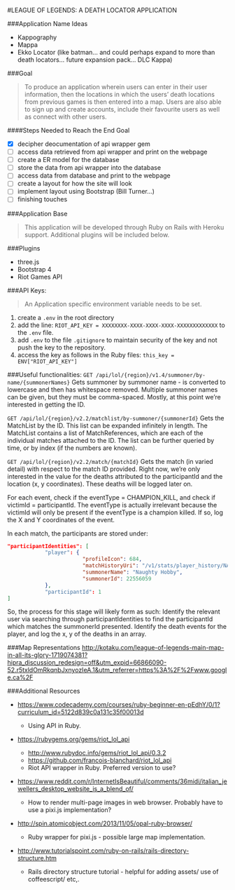#LEAGUE OF LEGENDS: A DEATH LOCATOR APPLICATION

###Application Name Ideas
* Kappography
* Mappa
* Ekko Locator (like batman… and could perhaps expand to more than death locators… future expansion pack… DLC Kappa)

###Goal
>To produce an application wherein users can enter in their user information, then the locations in which the users’ death locations from previous games is then entered into a map. Users are also able to sign up and create accounts, include their favourite users as well as connect with other users.

####Steps Needed to Reach the End Goal
- [x] decipher deocumentation of api wrapper gem
- [ ] access data retrieved from api wrapper and print on the webpage
- [ ] create a ER model for the database
- [ ] store the data from api wrapper into the database
- [ ] access data from database and print to the webpage
- [ ] create a layout for how the site will look
- [ ] implement layout using Bootstrap (Bill Turner...)
- [ ] finishing touches

###Application Base
>This application will be developed through Ruby on Rails with Heroku support. Additional plugins will be included below.

###Plugins
* three.js
* Bootstrap 4
* Riot Games API

###API Keys:
> An Application specific environment variable needs to be set.
  1. create a `.env` in the root directory
  2. add the line: `RIOT_API_KEY = XXXXXXXX-XXXX-XXXX-XXXX-XXXXXXXXXXXXX` to the `.env` file.
  3. add `.env` to the file `.gitignore` to maintain security of the key and not push the key to the repository.
  4. access the key as follows in the Ruby files: `this_key = ENV["RIOT_API_KEY"]`
      
###Useful functionalities:
`GET /api/lol/{region}/v1.4/summoner/by-name/{summonerNames}`
Gets summoner by summoner name - is converted to lowercase and then has whitespace removed. Multiple summoner names can be given, but they must be comma-spaced. Mostly, at this point we’re interested in getting the ID.


`GET /api/lol/{region}/v2.2/matchlist/by-summoner/{summonerId}`
Gets the MatchList by the ID. This list can be expanded infinitely in length. The MatchList contains a list of MatchReferences, which are each of the individual matches attached to the ID. The list can be further queried by time, or by index (if the numbers are known).

`GET /api/lol/{region}/v2.2/match/{matchId}`
Gets the match (in varied detail) with respect to the match ID provided. Right now, we’re only interested in the value for the deaths attributed to the participantId and the location (x, y coordinates). These deaths will be logged later on.

For each event, check if the eventType = CHAMPION_KILL, and check if victimId = participantId. The eventType is actually irrelevant because the victimId will only be present if the eventType is a champion killed. If so, log the X and Y coordinates of the event.

In each match, the participants are stored under:
```json
"participantIdentities": [
            "player": {
                        "profileIcon": 684,
                        "matchHistoryUri": "/v1/stats/player_history/NA/36395109",
                        "summonerName": "Naughty Hobby",
                        "summonerId": 22556059
            },
            "participantId": 1
]
```
So, the process for this stage will likely form as such:
Identify the relevant user via searching through participantIdentities to find the participantId which matches the summonerId presented.
Identify the death events for the player, and log the x, y of the deaths in an array.

###Map Representations
http://kotaku.com/league-of-legends-main-map-in-all-its-glory-1719074381?hipra_discussion_redesign=off&utm_expid=66866090-52.r5txldOmRkqnbJxnyozIeA.1&utm_referrer=https%3A%2F%2Fwww.google.ca%2F

###Additional Resources
* https://www.codecademy.com/courses/ruby-beginner-en-pEdhY/0/1?curriculum_id=5122d839c0a131c35f00013d
    * Using API in Ruby.

* https://rubygems.org/gems/riot_lol_api
    * http://www.rubydoc.info/gems/riot_lol_api/0.3.2
    * https://github.com/francois-blanchard/riot_lol_api
    * Riot API wrapper in Ruby. Preferred version to use?
* https://www.reddit.com/r/InternetIsBeautiful/comments/36midi/italian_jewellers_desktop_website_is_a_blend_of/
    * How to render multi-page images in web browser. Probably have to use a pixi.js implementation?
* http://spin.atomicobject.com/2013/11/05/opal-ruby-browser/
    * Ruby wrapper for pixi.js - possible large map implementation.
* http://www.tutorialspoint.com/ruby-on-rails/rails-directory-structure.htm
    * Rails directory structure tutorial - helpful for adding assets/ use of coffeescript/ etc,.


